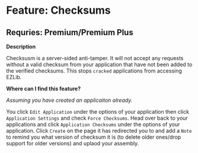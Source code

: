 # Feature: Checksums
## Requries: Premium/Premium Plus

**__Description__**

Checksusm is a server-sided anti-tamper. It will not accept any requests without a valid checksum from your application that have not been added to the verified checksums. This stops `cracked` applications from accessing EZLib.

**__Where can I find this feature?__**

*Assuming you have created an applicaiton already.*

You click `Edit Application` under the options of your application then click `Application Settings` and check `Force Checksums`. Head over back to your applications and click `Application Checksums` under the options of your application. Click `Create` on the page it has redirected you to and add a `Note` to remind you what version of checksum it is (to delete older ones/drop support for older versions) and uplaod your assembly.